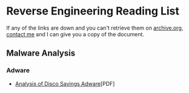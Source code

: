 # Reverse Engineering Reading List
If any of the links are down and you can't retrieve them on [archive.org](http://archive.org), [contact me](http://one.thawt.io/contact/) and I can give you a copy of the document.

## Malware Analysis

### Adware
* [Analysis of Disco Savings Adware](https://www.proteansec.com/whitepapers/Proteansec_Analysis_Disco_Savings.pdf)[PDF]
